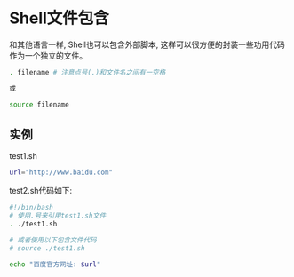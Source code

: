 # Shell文件包含
和其他语言一样, Shell也可以包含外部脚本, 这样可以很方便的封装一些功用代码作为一个独立的文件。
```sh
. filename # 注意点号(.)和文件名之间有一空格

或

source filename
```

## 实例
test1.sh
```sh
url="http://www.baidu.com"
```

test2.sh代码如下:
```sh
#!/bin/bash
# 使用.号来引用test1.sh文件
. ./test1.sh

# 或者使用以下包含文件代码
# source ./test1.sh

echo "百度官方网址: $url"
```
